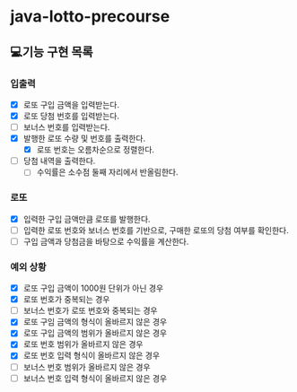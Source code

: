 # java-lotto-precourse

## 💻기능 구현 목록

### 입출력
- [x] 로또 구입 금액을 입력받는다.
- [x] 로또 당첨 번호를 입력받는다.
- [ ] 보너스 번호를 입력받는다.
- [x] 발행한 로또 수량 및 번호를 출력한다.
  - [x] 로또 번호는 오름차순으로 정렬한다.
- [ ] 당첨 내역을 출력한다.
  - [ ] 수익률은 소수점 둘째 자리에서 반올림한다.

### 로또
- [x] 입력한 구입 금액만큼 로또를 발행한다.
- [ ] 입력한 로또 번호와 보너스 번호를 기반으로, 구매한 로또의 당첨 여부를 확인한다.
- [ ] 구입 금액과 당첨금을 바탕으로 수익률을 계산한다.

### 예외 상황
- [x] 로또 구입 금액이 1000원 단위가 아닌 경우
- [x] 로또 번호가 중복되는 경우
- [ ] 보너스 번호가 로또 번호와 중복되는 경우
- [x] 로또 구임 금액의 형식이 올바르지 않은 경우
- [x] 로또 구입 금액의 범위가 올바르지 않은 경우
- [x] 로또 번호 범위가 올바르지 않은 경우
- [x] 로또 번호 입력 형식이 올바르지 않은 경우
- [ ] 보너스 번호 범위가 올바르지 않은 경우
- [ ] 보너스 번호 입력 형식이 올바르지 않은 경우
